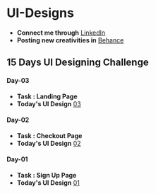 # UI-Designs
- **Connect me through** [LinkedIn](https://www.linkedin.com/in/arjun-a-acharry-044a36252/)
- **Posting new creativities in** [Behance](https://www.behance.net/arjunaacharry)

## 15 Days UI Designing Challenge

#### Day-03
- **Task : Landing Page**
- **Today's UI Design** [03](https://user-images.githubusercontent.com/115148574/229697055-64d14508-0234-4b0e-a140-289930bd38be.jpg)

#### Day-02
- **Task : Checkout Page**
- **Today's UI Design** [02](https://user-images.githubusercontent.com/115148574/229544952-392289aa-c069-4e8d-91a2-94c8ecfe9b01.jpg)

#### Day-01
- **Task : Sign Up Page**
- **Today's UI Design** [01](https://user-images.githubusercontent.com/115148574/229290776-a0987bbc-9d2a-40c1-814f-4893421740e8.jpg)

